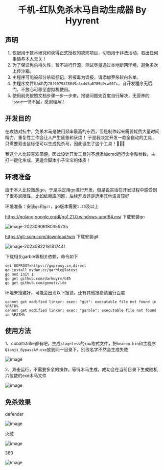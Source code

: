 
<h1 align="center">千机-红队免杀木马自动生成器 By Hyyrent</h1>

## 声明

1. 仅限用于技术研究和获得正式授权的攻防项目，切勿用于非法活动，若出任何事情与本人无关！
2. 为了保证免杀持久性，暂不进行开源，测试尽量通过本地断网环境，避免多次上传沙箱。
3. 主程序可能被部分杀软标记，若报毒为误报，请添加至杀软白名单。
4. 主程序文件hash为`78f9079378049a3c4d5a0789d9ca067c`，自开发程序无后门，不放心可移至虚拟机使用。
5. 使用前先按照文档步骤一步一步来，报错问题先百度自行解决，无营养的issue一律不回，感谢理解！

## 开发目的

在攻防对抗中，免杀木马是使用频率最高的东西，但是制作起来需要耗费大量时间精力，重复性工作会让人产生疲惫和厌烦！
于是我决定开发一款全自动的工具，只需要双击鼠标便可以生成免杀马，因此诞生了这个工具！🤡🤡🤡

我这个人比较喜欢简便，因此设计开发工具时不想添加cmd运行命令和参数，主打一键化生成，更适合脚本小子宝宝的体质！

## 环境准备

由于本人比较熟悉go，于是决定用go进行开发，但是说实话在开发过程中感受到了很多局限性，比如依赖库问题，后续开发还是选用其他语言较好

环境准备：安装`go`和`git`，go版本需要`1.20`及以上

https://golang.google.cn/dl/go1.21.0.windows-amd64.msi 下载安装go

![image-20230906180359735](https://photoscloud.oss-cn-shanghai.aliyuncs.com/image-20230906180359735.png)

 https://git-scm.com/download/win  下载安装git

![image-20230822181817441](https://photoscloud.oss-cn-shanghai.aliyuncs.com/image-20230822181817441.png)

下载相关garble等相关依赖，命令如下

```
set GOPROXY=https://goproxy.cn,direct
go install mvdan.cc/garble@latest
go mod init 1
go get github.com/darkwyrm/b85
go get github.com/gonutz/ide
```

环境未搭建好，可能会出现以下报错，还有其他报错请自行百度

```
cannot get modified linker: exec: "git": executable file not found in %PATH%
cannot get modified linker: exec: "garble": executable file not found in %PATH%
```

## 使用方法


1、cobaltstrike都有吧，生成`stageless`的`raw`格式文件，把`beacon.bin`和主程序`Qianji_BypassAV.exe`放到同一目录下，别改名字不然会生成失败

![image](https://github.com/Pizz33/Qianji/assets/88339946/26436df3-f8b4-4dc1-89af-1ac3e7f07e45)


2、双击运行，不需要多余的操作，等待木马生成，成功会在当前目录下生成随机六位数的exe木马文件

![image](https://github.com/Pizz33/Qianji/assets/88339946/dc004f1c-2b62-470d-9a32-1fc8f4d360ad)


## 免杀效果

defender

![image](https://github.com/Pizz33/Qianji/assets/88339946/a50fbf65-7aa3-4fcb-b48e-f84ac96e8395)


火绒

![image](https://github.com/Pizz33/Qianji/assets/88339946/aba329c1-1573-45a7-992c-c6072f8a74dc)


360

![image](https://github.com/Pizz33/Qianji/assets/88339946/5b71193c-b2b0-4adb-9883-beac56cae7f3)
